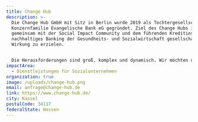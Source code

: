 ```yaml
---
title: Change Hub
description: >-
  Die Change Hub GmbH mit Sitz in Berlin wurde 2019 als Tochtergesellschaft der
  Konzernfamilie Evangelische Bank eG gegründet. Ziel des Change Hubs ist es,
  gemeinsam mit der Social Impact Community und dem führenden Kreditinstitut für
  nachhaltiges Banking der Gesundheits- und Sozialwirtschaft gesellschaftliche
  Wirkung zu erzielen.


  Die Herausforderungen sind groß, komplex und dynamisch. Wir möchten unseren Kunden Wege aufzeigen, um nachhaltige Lösungen für die neue Zeit zu entwickeln. Der Change Hub in Berlin ist dafür unser Sammelpunkt und bietet umfassende Möglichkeiten für Co-Creation, Workshops, Events und Networking-Aktivitäten.
impactArea:
  - Dienstleistungen für Sozialunternehmen
organization: true
image: /uploads/change-hub.png
email: anfrage@change-hub.de
link: https://www.change-hub.de/
city: Kassel
postalCode: 34117
federalState: Hessen
---
```


